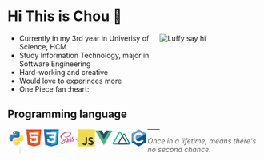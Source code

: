 # Hi This is Chou 👋

<img align='right' alt="Luffy say hi" src="https://pbs.twimg.com/media/FEsh3j_aUAAzjGA?format=jpg&name=900x900" width="200" height="200">
 <ul>
<li> Currently in my 3rd year in Univerisy of Science, HCM </li>
<li> Study Information Technology, major in Software Engineering </li>
<li> Hard-working and creative </li>
<li> Would love to experinces more </li>
<li> One Piece fan :heart: </li>
</ul>

## Programming language  
<img align="left" alt="python" width="35px" src="https://github.com/devicons/devicon/blob/master/icons/python/python-original.svg" />
<img align="left" alt="html" width="35px" src="https://github.com/devicons/devicon/blob/master/icons/html5/html5-original.svg" />
<img align="left" alt="css" width="35px" src="https://github.com/devicons/devicon/blob/master/icons/css3/css3-original.svg" />
<img align="left" alt="sass" width="35px" src="https://github.com/devicons/devicon/blob/master/icons/sass/sass-original.svg" />
<img align="left" alt="javascript" width="35px" src="https://github.com/devicons/devicon/blob/master/icons/javascript/javascript-original.svg"/>
<img align="left" alt="vuejs" width="35px" src="https://github.com/devicons/devicon/blob/master/icons/vuejs/vuejs-original.svg"/>
<img align="left" alt="nuxtjs" width="35px" src="https://github.com/devicons/devicon/blob/master/icons/nuxtjs/nuxtjs-original.svg" />
<img align="left" alt="c" width="35px" src="https://github.com/devicons/devicon/blob/master/icons/c/c-original.svg" />


---
> *Once in a lifetime, means there's no second chance.*
